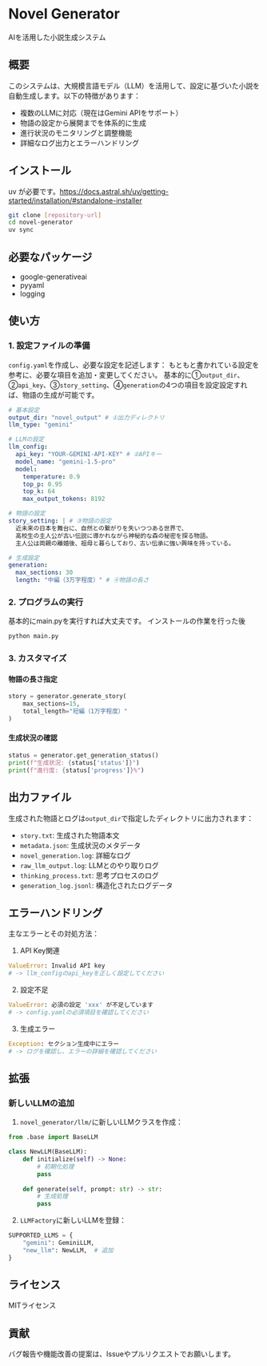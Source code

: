 # Novel Generator

AIを活用した小説生成システム

## 概要

このシステムは、大規模言語モデル（LLM）を活用して、設定に基づいた小説を自動生成します。以下の特徴があります：

- 複数のLLMに対応（現在はGemini APIをサポート）
- 物語の設定から展開までを体系的に生成
- 進行状況のモニタリングと調整機能
- 詳細なログ出力とエラーハンドリング

## インストール
uv が必要です。https://docs.astral.sh/uv/getting-started/installation/#standalone-installer

```bash
git clone [repository-url]
cd novel-generator
uv sync
```

## 必要なパッケージ

- google-generativeai
- pyyaml
- logging

## 使い方

### 1. 設定ファイルの準備

`config.yaml`を作成し、必要な設定を記述します：
もともと書かれている設定を参考に、必要な項目を追加・変更してください。
基本的に①`output_dir`、②`api_key`、③`story_setting`、④`generation`の4つの項目を設定設定すれば、物語の生成が可能です。
```yaml
# 基本設定
output_dir: "novel_output" # ①出力ディレクトリ
llm_type: "gemini"

# LLMの設定
llm_config:
  api_key: "YOUR-GEMINI-API-KEY" # ②APIキー
  model_name: "gemini-1.5-pro"
  model:
    temperature: 0.9
    top_p: 0.95
    top_k: 64
    max_output_tokens: 8192

# 物語の設定
story_setting: | # ③物語の設定
  近未来の日本を舞台に、自然との繋がりを失いつつある世界で、
  高校生の主人公が古い伝説に導かれながら神秘的な森の秘密を探る物語。
  主人公は両親の離婚後、祖母と暮らしており、古い伝承に強い興味を持っている。

# 生成設定
generation:
  max_sections: 30
  length: "中編（3万字程度）" # ④物語の長さ
```

### 2. プログラムの実行

基本的にmain.pyを実行すれば大丈夫です。
インストールの作業を行った後
```sh
python main.py
```

### 3. カスタマイズ

#### 物語の長さ指定
```python
story = generator.generate_story(
    max_sections=15,
    total_length="短編（1万字程度）"
)
```

#### 生成状況の確認
```python
status = generator.get_generation_status()
print(f"生成状況: {status['status']}")
print(f"進行度: {status['progress']}%")
```

## 出力ファイル

生成された物語とログは`output_dir`で指定したディレクトリに出力されます：

- `story.txt`: 生成された物語本文
- `metadata.json`: 生成状況のメタデータ
- `novel_generation.log`: 詳細なログ
- `raw_llm_output.log`: LLMとのやり取りログ
- `thinking_process.txt`: 思考プロセスのログ
- `generation_log.jsonl`: 構造化されたログデータ

## エラーハンドリング

主なエラーとその対処方法：

1. API Key関連
```python
ValueError: Invalid API key
# -> llm_configのapi_keyを正しく設定してください
```

2. 設定不足
```python
ValueError: 必須の設定 'xxx' が不足しています
# -> config.yamlの必須項目を確認してください
```

3. 生成エラー
```python
Exception: セクション生成中にエラー
# -> ログを確認し、エラーの詳細を確認してください
```

## 拡張

### 新しいLLMの追加

1. `novel_generator/llm/`に新しいLLMクラスを作成：
```python
from .base import BaseLLM

class NewLLM(BaseLLM):
    def initialize(self) -> None:
        # 初期化処理
        pass
        
    def generate(self, prompt: str) -> str:
        # 生成処理
        pass
```

2. `LLMFactory`に新しいLLMを登録：
```python
SUPPORTED_LLMS = {
    "gemini": GeminiLLM,
    "new_llm": NewLLM,  # 追加
}
```

## ライセンス

MITライセンス

## 貢献

バグ報告や機能改善の提案は、Issueやプルリクエストでお願いします。
